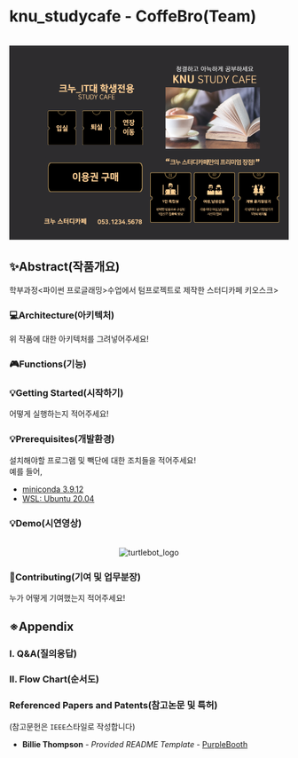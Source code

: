 # knu_studycafe - CoffeBro(Team)
<p align="center">
  <br>
 	<img src="./img/초기화면.png" alt="turtlebot_logo" style="zoom:80%;" />
  <br>
</p>

## ✨Abstract(작품개요)
학부과정&lt;파이썬 프로글래밍>수업에서 텀프로젝트로 제작한 스터디카페 키오스크>

### 💻Architecture(아키텍처)

위 작품에 대한 아키텍처를 그려넣어주세요!

### 🎮Functions(기능)

### 💡Getting Started(시작하기)

어떻게 실행하는지 적어주세요!

### 💡Prerequisites(개발환경)

설치해야할 프로그램 및 빽단에 대한 조치들을 적어주세요!<br>
예를 들어,
- [miniconda 3.9.12](https://docs.anaconda.com/miniconda/release-notes/)
- [WSL: Ubuntu 20.04](https://wikidocs.net/219899)



### 💡Demo(시연영상)
<p align="center">
  <br>
 	<img src="https://github.com/user-attachments/assets/1be445f5-bccb-4715-80d1-f68b2542a20e" alt="turtlebot_logo" style="zoom:100%;" />
  <br>
</p>

### 📑Contributing(기여 및 업무분장)

누가 어떻게 기여했는지 적어주세요!


## ※Appendix

### I. Q&A(질의응답)

### II. Flow Chart(순서도)

### Referenced Papers and Patents(참고논문 및 특허)
(참고문헌은 `IEEE`스타일로 작성합니다)

  - **Billie Thompson** - *Provided README Template* -
    [PurpleBooth](https://github.com/PurpleBooth)
